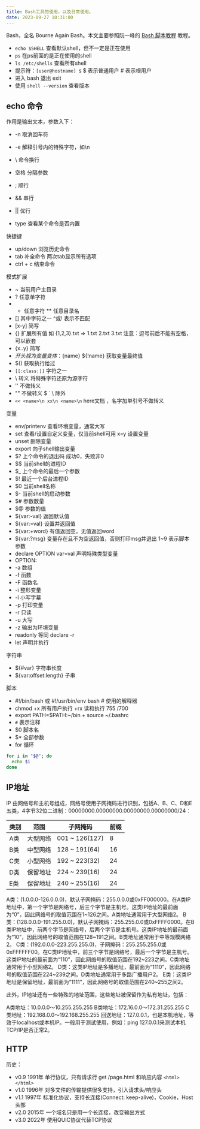 ```yaml
---
title: Bash工具的使用，以及日常使用。
date: 2023-09-27 10:31:00
---
```


Bash，全名 Bourne Again Bash。本文主要参照阮一峰的 [Bash 脚本教程](https://wangdoc.com/bash/) 教程。

- `echo $SHELL` 查看默认shell，但不一定是正在使用
- `ps` 在ps前面的是正在使用的shell
- `ls /etc/shells` 查看所有shell
- 提示符：`[user@hostname] $` $ 表示普通用户 # 表示根用户
- 进入 bash 退出 exit
- 使用 `shell --version` 查看版本

## echo 命令

作用是输出文本，参数入下：

- -n 取消回车符
- -e 解释引号内的特殊字符，如\n
- \ 命令换行

- 空格 分隔参数
- ; 顺行
- && 串行
- || 优行
- type 查看某个命令是否内置

快捷键
- up/down 浏览历史命令
- tab 补全命令 两次tab显示所有选项
- ctrl + c 结束命令

模式扩展
- ~ 当前用户主目录
- ? 任意单字符
- * 任意字符 ** 任意目录名
- [] 其中字符之一 ^或! 表示不匹配
- [x-y] 简写
- {} 扩展所有值 如 {1,2,3}.txt => 1.txt 2.txt 3.txt 注意：逗号前后不能有空格，可以嵌套
- {x..y} 简写
- $开头视为变量 变体：${name} ${!name} 获取变量最终值
- $() 获取执行给过
- `[[:class:]]` 字符之一
- \ 转义 将特殊字符还原为源字符
- '' 不做转义
- "" 不做转义 $ ` \ 除外
- `<< <name>\n xx\n <name>\n` here文档 ，名字加单引号不做转义

变量
- env/printenv 查看环境变量，通常大写
- set 查看/设置自定义变量，仅当前shell可用  x=y 设置变量
- unset 删除变量
- export 向子shell输出变量
- $? 上个命令的退出码 成功0，失败非0
- $$ 当前shell的进程ID
- $_ 上个命令的最后一个参数
- $! 最近一个后台进程ID
- $0 当前shell名称
- $- 当前shell的启动参数
- $# 参数数量
- $@ 参数的值
- ${var:-val} 返回默认值
- ${var:=val} 设置并返回值
- ${var:+word} 有值返回空，无值返回word
- ${var:?msg} 变量存在且不为空返回值，否则打印msg并退出 1~9 表示脚本参数
- declare OPTION var=val 声明特殊类型变量
- OPTION:
- -a 数组
- -f 函数
- -F 函数名
- -i 整形变量
- -l 小写字幕
- -p 打印变量
- -r 只读
- -u 大写
- -z 输出为环境变量
- readonly 等同 declare -r
- let 声明并执行

字符串
- ${#var} 字符串长度
- ${var:offset:length} 子串

脚本
- #!/bin/bash 或 #!/usr/bin/env bash # 使用的解释器
- chmod +x 所有用户执行 +rx 读和执行 755 /700
- export PATH=$PATH:~/bin + source ~/.bashrc
- `#` 表示注释
- $0 脚本名
- $* 全部参数
- for 循环
```bash
for i in "$@"; do
  echo $i
done
```

## IP地址

IP 由网络号和主机号组成，网络号使用子网掩码进行识别，包括A、B、C、D和E五类，4字节32位二进制：00000000.00000000.00000000.00000000/24：

| 类别 | 范围 | 子网掩码 | 前缀
| -- | -- | -- | --
| A类 | 大型网络 | 001 ~ 126(127) | 8 | 0
| B类 | 中型网络 | 128 ~ 191(64)  | 16 | 10
| C类 | 小型网络 | 192 ~ 223(32)  | 24 | 110
| D类 | 保留地址 | 224 ~ 239(16)  | 24 | 1110
| E类 | 保留地址 | 240 ~ 255(16)  | 24 | 1111

A类：(1.0.0.0-126.0.0.0)，默认子网掩码：255.0.0.0或0xFF000000。在A类IP地址中，第一个字节是网络号，后三个字节是主机号。这类IP地址的最前面为“0”，因此网络号的取值范围在1~126之间。A类地址通常用于大型网络2。
B类：(128.0.0.0-191.255.0.0)，默认子网掩码：255.255.0.0或0xFFFF0000。在B类IP地址中，前两个字节是网络号，后两个字节是主机号。这类IP地址的最前面为“10”，因此网络号的取值范围在128~191之间。B类地址通常用于中等规模网络2。
C类：(192.0.0.0-223.255.255.0)，子网掩码：255.255.255.0或0xFFFFFF00。在C类IP地址中，前三个字节是网络号，最后一个字节是主机号。这类IP地址的最前面为“110”，因此网络号的取值范围在192~223之间。C类地址通常用于小型网络2。
D类：这类IP地址是多播地址，最前面为“1110”，因此网络号的取值范围在224~239之间。D类地址通常用于多路广播用户2。
E类：这类IP地址是保留地址，最前面为“1111”，因此网络号的取值范围在240~255之间2。

此外，IP地址还有一些特殊的地址范围，这些地址被保留作为私有地址，包括：

A类地址：10.0.0.0～10.255.255.255
B类地址：172.16.0.0～172.31.255.255
C类地址：192.168.0.0～192.168.255.255
回送地址：127.0.0.1，也是本机地址，等效于localhost或本机IP。一般用于测试使用，例如：ping 127.0.0.1来测试本机TCP/IP是否正常2。

## HTTP

历史：
- v0.9 1991年 单行协议，只有请求行 get /page.html 和响应内容 `<html></html>`
- v1.0 1996年 对多文件的传输提供很多支持，引入请求头/响应头
- v1.1 1997年 标准化协议，支持长连接(Connect: keep-alive)，Cookie，Host头部
- v2.0 2015年 一个域名只是用一个长连接，改变输出方式
- v3.0 2022年 使用QUIC协议代替TCP协议